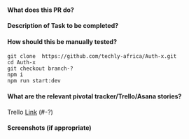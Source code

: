 #### What does this PR do?

#### Description of Task to be completed?

#### How should this be manually tested?

```
git clone  https://github.com/techly-africa/Auth-x.git 
cd Auth-x
git checkout branch-?
npm i
npm run start:dev
```

#### What are the relevant pivotal tracker/Trello/Asana stories?

Trello [Link]() (#-?)

#### Screenshots (if appropriate)